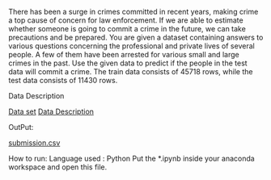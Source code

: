 There has been a surge in crimes committed in recent years, making crime a top cause of concern for law enforcement. If we are able to estimate whether someone is going to commit a crime in the future, we can take precautions and be prepared. You are given a dataset containing answers to various questions concerning the professional and private lives of several people. A few of them have been arrested for various small and large crimes in the past. Use the given data to predict if the people in the test data will commit a crime. The train data consists of 45718 rows, while the test data consists of 11430 rows.

Data Description

[Data set](https://github.com/dhwanikaneria/Predict-the-Criminals/tree/master/d17428d0-e-Criminal)
[Data Description]()


OutPut:

[submission.csv]()

How to run:
Language used : Python 
Put the *.ipynb inside your anaconda workspace and open this file.







